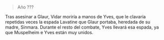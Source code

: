 > Año ???

Tras asesinar a Glaur, Vidar moriría a manos de Yves, que le clavaría repetidas veces la espada Lavatine que Glaur portaba, heredada de su madre, Sinmara. Durante el resto del combate, Yves llevará esa espada, ya que Muspelheim e Yves están muy unidos.